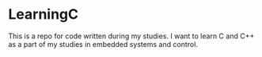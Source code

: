 # LearningC
This is a repo for code written during my studies. I want to learn C and C++ as a part of my studies in embedded systems and control.
